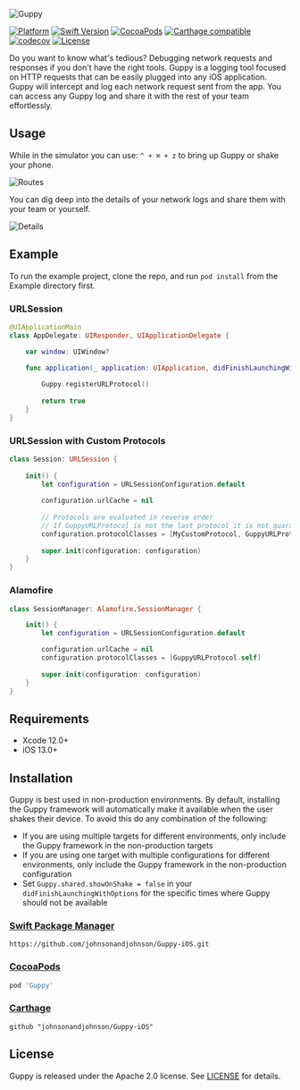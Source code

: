 ![Guppy](https://user-images.githubusercontent.com/4382161/149004565-ffeba0bd-c863-4165-b417-78c1350e2c6b.png)

[![Platform](https://img.shields.io/badge/platform-iOS-green.svg?style=flat)](https://img.shields.io/badge/platform-iOS-blue.svg?style=flat)
[![Swift Version](https://img.shields.io/badge/Swift-5.0+-F16D39.svg?style=flat)](https://developer.apple.com/swift)
[![CocoaPods](https://img.shields.io/cocoapods/v/Guppy.svg?style=flat)](https://cocoapods.org/pods/Guppy)
[![Carthage compatible](https://img.shields.io/badge/Carthage-compatible-4BC51D.svg?style=flat)](https://github.com/Carthage/Carthage)
[![codecov](https://codecov.io/gh/johnsonandjohnson/Guppy-iOS/branch/main/graph/badge.svg)](https://codecov.io/gh/johnsonandjohnson/Guppy-iOS)
[![License](https://img.shields.io/badge/License-Apache%202.0-blue.svg)](https://opensource.org/licenses/Apache-2.0)

Do you want to know what's tedious? Debugging network requests and responses if you don't have the right tools. Guppy is a logging tool focused on HTTP requests that can be easily plugged into any iOS application. Guppy will intercept and log each network request sent from the app. You can access any Guppy log and share it with the rest of your team effortlessly.

## Usage

While in the simulator you can use: `^ + ⌘ + z` to bring up Guppy or shake your phone.

![Routes](https://user-images.githubusercontent.com/4382161/149004398-df4c8c40-eaa1-432a-b2f4-86fdf0e4a806.png)


You can dig deep into the details of your network logs and share them with your team or yourself.

![Details](https://user-images.githubusercontent.com/4382161/149004684-37d3196d-473f-4fb3-8cde-0eee954d6ae4.png)


## Example

To run the example project, clone the repo, and run `pod install` from the Example directory first.

### URLSession

```swift
@UIApplicationMain
class AppDelegate: UIResponder, UIApplicationDelegate {

    var window: UIWindow?

    func application(_ application: UIApplication, didFinishLaunchingWithOptions launchOptions: [UIApplication.LaunchOptionsKey: Any]?) -> Bool {
        
        Guppy.registerURLProtocol()
        
        return true
    }
}
```

### URLSession with Custom Protocols

```swift 
class Session: URLSession {
    
    init() {
        let configuration = URLSessionConfiguration.default
        
        configuration.urlCache = nil
        
        // Protocols are evaluated in reverse order
        // If GuppyURLProtocol is not the last protocol it is not guaranteed to be executed
        configuration.protocolClasses = [MyCustomProtocol, GuppyURLProtocol.self]
        
        super.init(configuration: configuration)
    }
}

```

### Alamofire

```swift 
class SessionManager: Alamofire.SessionManager {

    init() {
        let configuration = URLSessionConfiguration.default

        configuration.urlCache = nil
        configuration.protocolClasses = [GuppyURLProtocol.self]
        
        super.init(configuration: configuration)
    }
}
```


## Requirements

* Xcode 12.0+
* iOS 13.0+

## Installation

Guppy is best used in non-production environments. By default, installing the Guppy framework will automatically make it available when the user shakes their device. To avoid this do any combination of the following:
* If you are using multiple targets for different environments, only include the Guppy framework in the non-production targets
* If you are using one target with multiple configurations for different environments, only include the Guppy framework in the non-production configuration
* Set `Guppy.shared.showOnShake = false` in your `didFinishLaunchingWithOptions` for the specific times where Guppy should not be available

### [Swift Package Manager](https://swift.org/package-manager/)

```
https://github.com/johnsonandjohnson/Guppy-iOS.git
```

### [CocoaPods](https://cocoapods.org)

```ruby
pod 'Guppy'
```

### [Carthage](https://github.com/Carthage/Carthage)

```
github "johnsonandjohnson/Guppy-iOS"
```

## License

Guppy is released under the Apache 2.0 license. See [LICENSE](https://github.com/johnsonandjohnson/Guppy-iOS/blob/main/LICENSE) for details.
